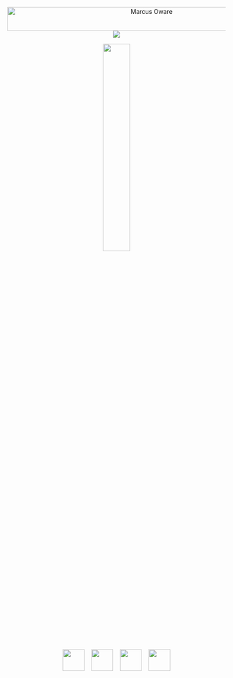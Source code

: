 <p align="center">
  <a href="https://github.com/Weten-Ogen">
    <img src="https://readme-typing-svg.herokuapp.com?font=Kaushan+Script&size=40&duration=3500&color=447FF7&background=FFFFFF00&center=true&vCenter=true&width=650&height=55&lines=It's+Marcus+Oware+%F0%9F%91%8B%F0%9F%8F%BB;I+am+a+Software+Developer+%F0%9F%A7%91%F0%9F%8F%BB%E2%80%8D%F0%9F%92%BB;I+have+4%2B+years+of+experience+%F0%9F%93%88;" alt="Marcus Oware" width="650" height="55">
  </a>
  <img src="https://user-images.githubusercontent.com/73097560/115834477-dbab4500-a447-11eb-908a-139a6edaec5c.gif">
  <a href="https://github.com/Weten-Ogen">
    <p align="center">
      <img src="https://github.com/antero9471/antero9471/blob/master/logo.gif" width="35%">
    </p>
  </a>
</p>

<div align="center">
  
  </br>
  <a href="mailto:anteros.dev9471@gmail.com" target="_blank" rel="noopener noreferrer"><img src="https://img.icons8.com/fluency/2x/gmail-new.png"  width="50" /></a>
  &nbsp;&nbsp;
  <a href="https://linkedin.com/in/antero-selin" target="_blank" rel="noopener noreferrer"><img src="https://img.icons8.com/color/2x/linkedin"  width="50" /></a>
  &nbsp;&nbsp;
  <a href="https://t.me/antero9471" target="_blank" rel="noopener noreferrer"><img src="https://img.icons8.com/color/2x/telegram-app"  width="50" /></a>
  &nbsp;&nbsp;
  <a href="https://antero-me.vercel.app" target="_blank" rel="noopener noreferrer"><img src="https://img.icons8.com/nolan/2x/link.png"  width="50" /></a>
</div>

